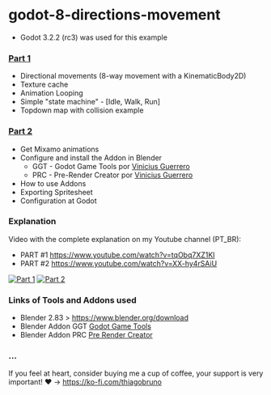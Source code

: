# godot-8-directions-movement

- Godot 3.2.2 (rc3) was used for this example

### [Part 1](part1/)
- Directional movements (8-way movement with a KinematicBody2D)
- Texture cache
- Animation Looping
- Simple "state machine" - [Idle, Walk, Run]
- Topdown map with collision example

### [Part 2](part2/)
- Get Mixamo animations
- Configure and install the Addon in Blender
    - GGT - Godot Game Tools por [Vinicius Guerrero](https://github.com/vini-guerrero)
    - PRC - Pre-Render Creator por [Vinicius Guerrero](https://github.com/vini-guerrero)
- How to use Addons
- Exporting Spritesheet
- Configuration at Godot

### Explanation
Video with the complete explanation on my Youtube channel (PT_BR): 
- PART #1 https://www.youtube.com/watch?v=tqObq7XZ1KI
- PART #2 https://www.youtube.com/watch?v=XX-hy4rSAiU

[![Part 1](https://img.youtube.com/vi/tqObq7XZ1KI/0.jpg)](https://www.youtube.com/watch?v=tqObq7XZ1KI)
[![Part 2](https://img.youtube.com/vi/XX-hy4rSAiU/0.jpg)](https://www.youtube.com/watch?v=XX-hy4rSAiU)


### Links of Tools and Addons used
- Blender 2.83 > https://www.blender.org/download
- Blender Addon GGT [Godot Game Tools](https://viniguerrero.itch.io/godot-game-tools)
- Blender Addon PRC [Pre Render Creator](https://viniguerrero.itch.io/pre-render-creator)

### ...
If you feel at heart, consider buying me a cup of coffee, your support is very important! :heart: -> https://ko-fi.com/thiagobruno
